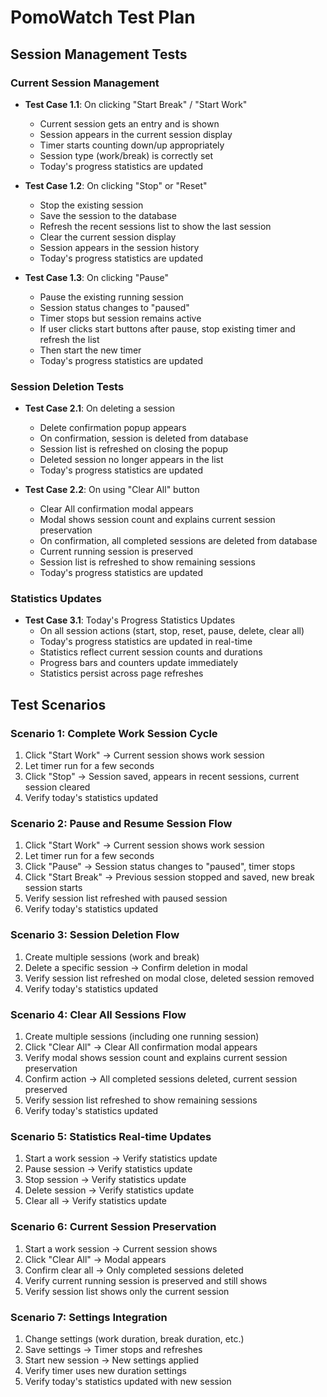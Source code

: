 # PomoWatch Test Plan

## Session Management Tests

### Current Session Management
- **Test Case 1.1**: On clicking "Start Break" / "Start Work"
  - Current session gets an entry and is shown
  - Session appears in the current session display
  - Timer starts counting down/up appropriately
  - Session type (work/break) is correctly set
  - Today's progress statistics are updated

- **Test Case 1.2**: On clicking "Stop" or "Reset"
  - Stop the existing session
  - Save the session to the database
  - Refresh the recent sessions list to show the last session
  - Clear the current session display
  - Session appears in the session history
  - Today's progress statistics are updated

- **Test Case 1.3**: On clicking "Pause"
  - Pause the existing running session
  - Session status changes to "paused"
  - Timer stops but session remains active
  - If user clicks start buttons after pause, stop existing timer and refresh the list
  - Then start the new timer
  - Today's progress statistics are updated

### Session Deletion Tests
- **Test Case 2.1**: On deleting a session
  - Delete confirmation popup appears
  - On confirmation, session is deleted from database
  - Session list is refreshed on closing the popup
  - Deleted session no longer appears in the list
  - Today's progress statistics are updated

- **Test Case 2.2**: On using "Clear All" button
  - Clear All confirmation modal appears
  - Modal shows session count and explains current session preservation
  - On confirmation, all completed sessions are deleted from database
  - Current running session is preserved
  - Session list is refreshed to show remaining sessions
  - Today's progress statistics are updated

### Statistics Updates
- **Test Case 3.1**: Today's Progress Statistics Updates
  - On all session actions (start, stop, reset, pause, delete, clear all)
  - Today's progress statistics are updated in real-time
  - Statistics reflect current session counts and durations
  - Progress bars and counters update immediately
  - Statistics persist across page refreshes

## Test Scenarios

### Scenario 1: Complete Work Session Cycle
1. Click "Start Work" → Current session shows work session
2. Let timer run for a few seconds
3. Click "Stop" → Session saved, appears in recent sessions, current session cleared
4. Verify today's statistics updated

### Scenario 2: Pause and Resume Session Flow
1. Click "Start Work" → Current session shows work session
2. Let timer run for a few seconds
3. Click "Pause" → Session status changes to "paused", timer stops
4. Click "Start Break" → Previous session stopped and saved, new break session starts
5. Verify session list refreshed with paused session
6. Verify today's statistics updated

### Scenario 3: Session Deletion Flow
1. Create multiple sessions (work and break)
2. Delete a specific session → Confirm deletion in modal
3. Verify session list refreshed on modal close, deleted session removed
4. Verify today's statistics updated

### Scenario 4: Clear All Sessions Flow
1. Create multiple sessions (including one running session)
2. Click "Clear All" → Clear All confirmation modal appears
3. Verify modal shows session count and explains current session preservation
4. Confirm action → All completed sessions deleted, current session preserved
5. Verify session list refreshed to show remaining sessions
6. Verify today's statistics updated

### Scenario 5: Statistics Real-time Updates
1. Start a work session → Verify statistics update
2. Pause session → Verify statistics update
3. Stop session → Verify statistics update
4. Delete session → Verify statistics update
5. Clear all → Verify statistics update

### Scenario 6: Current Session Preservation
1. Start a work session → Current session shows
2. Click "Clear All" → Modal appears
3. Confirm clear all → Only completed sessions deleted
4. Verify current running session is preserved and still shows
5. Verify session list shows only the current session

### Scenario 7: Settings Integration
1. Change settings (work duration, break duration, etc.)
2. Save settings → Timer stops and refreshes
3. Start new session → New settings applied
4. Verify timer uses new duration settings
5. Verify today's statistics updated with new session
